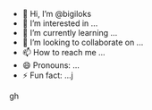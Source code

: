 - 👋 Hi, I’m @bigiloks
- 👀 I’m interested in ...
- 🌱 I’m currently learning ...
- 💞️ I’m looking to collaborate on ...
- 📫 How to reach me ...
- 😄 Pronouns: ...
- ⚡ Fun fact: ...j

<!---
bigiloks/bigiloks is a ✨ special ✨ repository because its `README.md` (this file) appears on your GitHub profile.
You can click the Preview link to take a look at your changes.
--->
  gh
